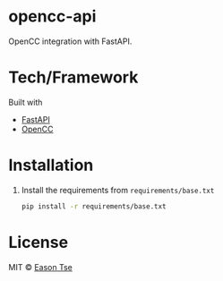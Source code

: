 # opencc-api

OpenCC integration with FastAPI.

# Tech/Framework
Built with
- [FastAPI](https://github.com/tiangolo/fastapi)
- [OpenCC](https://github.com/BYVoid/OpenCC)

# Installation
1. Install the requirements from `requirements/base.txt`
    ```sh
    pip install -r requirements/base.txt
    ```
# License
MIT © [Eason Tse](https://github.com/e-yst)